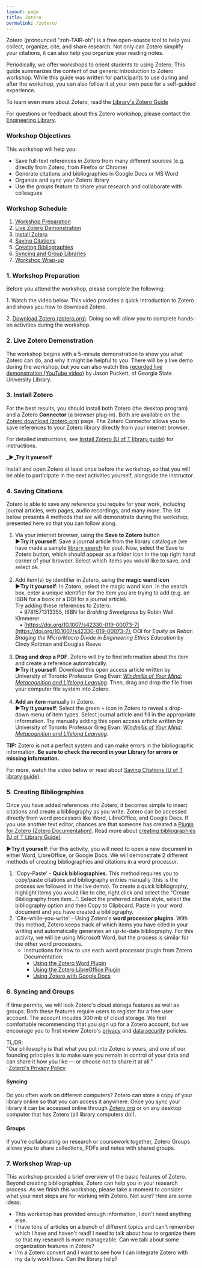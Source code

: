 ```yaml
---
layout: page
title: Zotero
permalink: /zotero/
---
```


Zotero (pronounced "zoh-TAIR-oh") is a free open-source tool to help you collect, organize, cite, and share research. Not only can Zotero simplify your citations, it can also help you organize your reading notes.

Periodically, we offer workshops to orient students to using Zotero. This guide summarizes the content of our generic Introduction to Zotero workshop. While this guide was written for participants to use during and after the workshop, you can also follow it at your own pace for a self-guided experience.

To learn even more about Zotero, read the [Library's Zotero Guide](https://guides.library.utoronto.ca/zotero)

For questions or feedback about this Zotero workshop, please contact the [Engineering Library](mailto:engineering.library@utoronto.ca?subject=Re%3A%20Zotero%20Workshop%20LibGuide).

### Workshop Objectives

This workshop will help you:

*   Save full-text references in Zotero from many different sources (e.g. directly from Zotero, from Firefox or Chrome)
*   Generate citations and bibliographies in Google Docs or MS Word
*   Organize and sync your Zotero library
*   Use the _groups_ feature to share your research and collaborate with colleagues

### Workshop Schedule

1.  [Workshop Preparation](#1-workshop-preparation)
2.  [Live Zotero Demonstration](#2-live-zotero-demonstration)
3.  [Install Zotero](#install_zotero)
4.  [Saving Citations](#saving_citations)
5.  [Creating Bibliographies](#creating_bibliographies)
6.  [Syncing and Group Libraries](#syncing_and_groups)
7.  [Workshop Wrap-up](#workshop_wrap-up)

### 1\. Workshop Preparation

Before you attend the workshop, please complete the following:

1\. Watch the video below. This video provides a quick introduction to Zotero and shows you how to download Zotero.

2\. [Download Zotero (zotero.org)](https://www.zotero.org/download/). Doing so will allow you to complete hands-on activities during the workshop.

### 2\. Live Zotero Demonstration

The workshop begins with a 5-minute demonstration to show you what Zotero can do, and why it might be helpful to you. There will be a live demo during the workshop, but you can also watch this [recorded live demonstration (YouTube video)](https://youtu.be/yOTD1msJgX0?t=73) by Jason Puckett, of Georgia State University Library.

### 3\. Install Zotero

For the best results, you should install both Zotero (the desktop program) and a Zotero **Connector** (a browser plug-in). Both are available on the [Zotero download (zotero.org)](https://www.zotero.org/download/) page. The Zotero Connector allows you to save references to your Zotero library directly from your internet browser.

For detailed instructions, see [Install Zotero (U of T library guide)](https://guides.library.utoronto.ca/zotero/install) for instructions.

**_►_Try it yourself**

Install and open Zotero at least once before the workshop, so that you will be able to participate in the next activities yourself, alongside the instructor.

### 4\. Saving Citations

Zotero is able to save any reference you require for your work, including journal articles, web pages, audio recordings, and many more. The list below presents 4 methods that we will demonstrate during the workshop, presented here so that you can follow along.

1.  Via your internet browser, using the **Save to Zotero** button  
    **►Try it yourself**: Save a journal article from the library catalogue (we have made a sample [library search](http://librarysearch.library.utoronto.ca/discovery/search?query=sub,contains,%22engineering%20education%22,AND&tab=CentralIndex&search_scope=CentralIndex&vid=01UTORONTO_INST:UTORONTO&mode=advanced&offset=0) for you). Now, select the Save to Zotero button, which should appear as a folder icon in the top right hand corner of your browser. Select which items you would like to save, and select ok.  
     
2.  Add item(s) by identifier in Zotero, using the **magic wand icon**  
    **►Try it yourself**: In Zotero, select the magic wand icon. In the search box, enter a unique identifier for the item you are trying to add (e.g. an ISBN for a book or a DOI for a journal article).  
    Try adding these references to Zotero:  
       • 9781571313355, ISBN for _Braiding Sweetgrass_ by Robin Wall Kimmerer  
       • [https://doi.org/10.1007/s42330-019-00073-7](https://doi.org/10.1007/s42330-019-00073-7), DOI for _Equity as Rebar: Bridging the Micro/Macro Divide in Engineering Ethics Education_ by Cindy Rottman and Douglas Reeve  
     
3.  **Drag and drop a PDF**. Zotero will try to find information about the item and create a reference automatically.  
    **►Try it yourself**: Download this open access article written by University of Toronto Professor Greg Evan: [_Windmills of Your Mind: Metacognition and Lifelong Learning_](https://doi.org/10.24908/pceea.v0i0.12985). Then, drag and drop the file from your computer file system into Zotero.  
     
4.  **Add an item** manually in Zotero.  
    **►Try it yourself**: Select the green + icon in Zotero to reveal a drop-down menu of item types. Select journal article and fill in the appropriate information. Try manually adding this open access article written by University of Toronto Professor Greg Evan: [_Windmills of Your Mind: Metacognition and Lifelong Learning_](https://doi.org/10.24908/pceea.v0i0.12985).

**TIP:** Zotero is not a perfect system and can make errors in the bibliographic information. **Be sure to check the record in your Library for errors or missing information.**

For more, watch the video below or read about [Saving Citations (U of T library guide)](https://guides.library.utoronto.ca/zotero/save-citations).

### 5\. Creating Bibliographies

Once you have added references into Zotero, it becomes simple to insert citations and create a bibliography as you write. Zotero can be accessed directly from word processors like Word, LibreOffice, and Google Docs. If you use another text editor, chances are that someone has created a [Plugin for Zotero (Zotero Documentation)](https://www.zotero.org/support/plugins#word_processor_and_writing_integration). Read more about [creating bibliographies (U of T Library Guide)](https://guides.library.utoronto.ca/zotero/create-bibliography).

**►Try it yourself**: For this activity, you will need to open a new document in either Word, LibreOffice, or Google Docs. We will demonstrate 2 different methods of creating bibliographies and citations in a word processor.

1.  'Copy-Paste' - **Quick bibliographies**. This method requires you to copy/paste citations and bibliography entries manually (this is the process we followed in the live demo). To create a quick bibliography, highlight items you would like to cite, right click and select the "Create Bibliography from item...". Select the preferred citation style, select the bibliography option and then Copy to Clipboard. Paste in your word document and you have created a bibliography.
2.  'Cite-while-you-write' - Using Zotero's **word processor plugins**. With this method, Zotero keeps track of which items you have cited in your writing and automatically generates an up-to-date bibliography. For this activity, we will be using Microsoft Word, but the process is similar for the other word processors.
    *   Instructions for how to use each word processor plugin from Zotero Documentation:
        *   [Using the Zotero Word Plugin](https://www.zotero.org/support/word_processor_plugin_usage)
        *   [Using the Zotero LibreOffice Plugin](https://www.zotero.org/support/libreoffice_writer_plugin_usage)
        *   [Using Zotero with Google Docs](https://www.zotero.org/support/google_docs)

### 6\. Syncing and Groups

If time permits, we will look Zotero's cloud storage features as well as groups. Both these features require users to register for a free user account. The account incudes 300 mb of cloud storage. We feel comfortable recommending that you sign up for a Zotero account, but we encourage you to first review Zotero's [privacy](https://www.zotero.org/support/privacy) and [data security](https://www.zotero.org/support/security) policies.

TL;DR:  
"Our philosophy is that what you put into Zotero is yours, and one of our founding principles is to make sure you remain in control of your data and can share it how you like — or choose not to share it at all."  
\-[Zotero's Privacy Policy](https://www.zotero.org/support/privacy)

#### Syncing

Do you often work on different computers? Zotero can store a copy of your library online so that you can access it anywhere. Once you sync your library it can be accessed online through [Zotero.org](https://www.zotero.org/user/login/) or on any desktop computer that has Zotero (all library computers do!).

#### Groups

If you're collaborating on research or coursework together, Zotero Groups allows you to share collections, PDFs and notes with shared groups.

### 7\. Workshop Wrap-up

This workshop provided a brief overview of the basic features of Zotero. Beyond creating bibliographies, Zotero can help you in your research process. As we finish this workshop, please take a moment to consider what your next steps are for working with Zotero. Not sure? Here are some ideas:

*   This workshop has provided enough information, I don't need anything else.
*   I have tons of articles on a bunch of different topics and can't remember which I have and haven't read! I need to talk about how to organize them so that my research is more manageable. Can we talk about some organization features in Zotero?
*   I'm a Zotero convert and I want to see how I can integrate Zotero with my daily workflows. Can the library help?